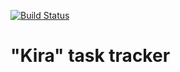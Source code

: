 [![Build Status](https://app.travis-ci.com/vjaos/kira.svg?branch=main)](https://app.travis-ci.com/vjaos/kira)

# "Kira" task tracker